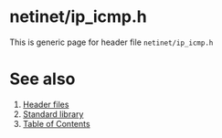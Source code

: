 # netinet/ip_icmp.h
This is generic page for header file `netinet/ip_icmp.h`
# See also
1. [Header files](../README.md)
2. [Standard library](../../README.md)
3. [Table of Contents](../../../README.md)
